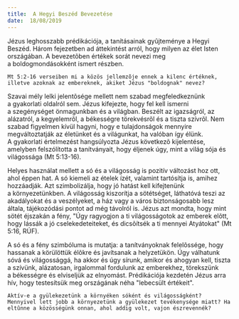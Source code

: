 ```yaml
---
title:  A Hegyi Beszéd Bevezetése
date:  18/08/2019
---
```


Jézus leghosszabb prédikációja, a tanításainak gyûjteménye a Hegyi Beszéd. Három fejezetben ad áttekintést arról, hogy milyen az élet Isten országában. A bevezetõben értékek sorát nevezi meg a boldogmondásokként ismert részben.

`Mt 5:2-16 verseiben mi a közös jellemzõje ennek a kilenc értéknek, illetve azoknak az embereknek, akiket Jézus "boldognak" nevez?`

Szavai mély lelki jelentõsége mellett nem szabad megfeledkeznünk a gyakorlati oldalról sem. Jézus kifejezte, hogy fel kell ismerni a szegénységet önmagunkban és a világban. Beszélt az igazságról, az alázatról, a kegyelemrõl, a békességre törekvésrõl és a tiszta szívrõl. Nem szabad figyelmen kívül hagyni, hogy e tulajdonságok mennyire megváltoztatják az életünket és a világunkat, ha valóban így élünk. A gyakorlati értelmezést hangsúlyozta Jézus következõ kijelentése, amelyben felszólította a tanítványait, hogy éljenek úgy, mint a világ sója és világossága (Mt 5:13-16).

Helyes használat mellett a só és a világosság is pozitív változást hoz ott, ahol éppen hat. A só kiemeli az ételek ízét, valamint tartósítja is, amihez hozzáadják. Azt szimbolizálja, hogy jó hatást kell kifejtenünk a környezetünkben. A világosság kiszorítja a sötétséget, láthatóvá teszi az akadályokat és a veszélyeket, a ház vagy a város biztonságosabb lesz általa, tájékozódási pontot ad még távolról is. Jézus azt mondta, hogy mint sötét éjszakán a fény, "Úgy ragyogjon a ti világosságotok az emberek elõtt, hogy lássák a jó cselekedeteiteket, és dicsõítsék a ti mennyei Atyátokat" (Mt 5:16, RÚF).

A só és a fény szimbóluma is mutatja: a tanítványoknak felelõssége, hogy hassanak a körülöttük élõkre és javítsanak a helyzetükön. Úgy válhatunk sóvá és világossággá, ha akkor és úgy sírunk, amikor és ahogyan kell, tiszta a szívünk, alázatosan, irgalommal fordulunk az emberekhez, törekszünk a békességre és elviseljük az elnyomást. Prédikációja kezdetén Jézus arra hív, hogy testesítsük meg országának néha "lebecsült értékeit".

`Aktív-e a gyülekezetünk a környéken sóként és világosságként? Mennyivel lett jobb a környezetünk a gyülekezet tevékenysége miatt? Ha eltûnne a közösségünk onnan, ahol addig volt, vajon észrevennék?`